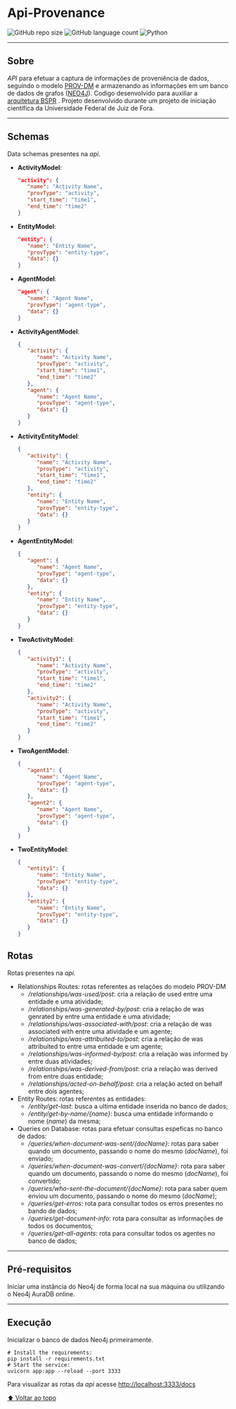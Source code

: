 # Api-Provenance

![GitHub repo size](https://img.shields.io/github/repo-size/romulolassoares/ApiProv?style=for-the-badge) ![GitHub language count](https://img.shields.io/github/languages/count/romulolassoares/ApiProv?style=for-the-badge) ![Python](https://img.shields.io/badge/Python-14354C?style=for-the-badge&logo=python&logoColor=white)

---

## Sobre
*API* para efetuar a captura de informações de proveniência de dados, seguindo o modelo [PROV-DM](https://www.w3.org/TR/prov-dm/) e armazenando as informações em um banco de dados de grafos ([NEO4J](https://neo4j.com/)). Codigo desenvolvido para auxiliar a [arquitetura BSPR](https://github.com/BolsaUFJF/bspr) .
Projeto desenvolvido durante um projeto de iniciação científica da Universidade Federal de Juiz de Fora.

---

## Schemas
Data schemas presentes na *api*.

- **ActivityModel**:
   ``` json
   "activity": {
      "name": "Activity Name",
      "provType": "activity",
      "start_time": "time1",
      "end_time": "time2"
   }
   ```
- **EntityModel**:
   ``` json
   "entity": {
      "name": "Entity Name",
      "provType": "entity-type",
      "data": {}
   }
   ```
- **AgentModel**:
   ``` json
   "agent": {
      "name": "Agent Name",
      "provType": "agent-type",
      "data": {}
   }
   ```
- **ActivityAgentModel**:
   ``` json
   {
      "activity": {
         "name": "Activity Name",
         "provType": "activity",
         "start_time": "time1",
         "end_time": "time2"
      },
      "agent": {
         "name": "Agent Name",
         "provType": "agent-type",
         "data": {}
      }
   }
   ```
- **ActivityEntityModel**:
   ``` json
   {
      "activity": {
         "name": "Activity Name",
         "provType": "activity",
         "start_time": "time1",
         "end_time": "time2"
      },
      "entity": {
         "name": "Entity Name",
         "provType": "entity-type",
         "data": {}
      }
   }
   ```
- **AgentEntityModel**:
   ``` json
   {
      "agent": {
         "name": "Agent Name",
         "provType": "agent-type",
         "data": {}
      },
      "entity": {
         "name": "Entity Name",
         "provType": "entity-type",
         "data": {}
      }
   }
   ```
- **TwoActivityModel**:
   ``` json
   {
      "activity1": {
         "name": "Activity Name",
         "provType": "activity",
         "start_time": "time1",
         "end_time": "time2"
      },
      "activity2": {
         "name": "Activity Name",
         "provType": "activity",
         "start_time": "time1",
         "end_time": "time2"
      }
   }
   ```
- **TwoAgentModel**:
   ``` json
   {
      "agent1": {
         "name": "Agent Name",
         "provType": "agent-type",
         "data": {}
      },
      "agent2": {
         "name": "Agent Name",
         "provType": "agent-type",
         "data": {}
      }
   }
   ```
- **TwoEntityModel**:
   ``` json
   {
      "entity1": {
         "name": "Entity Name",
         "provType": "entity-type",
         "data": {}
      },
      "entity2": {
         "name": "Entity Name",
         "provType": "entity-type",
         "data": {}
      }
   }
   ```



## Rotas
Rotas presentes na *api*.
- Relationships Routes: rotas referentes as relações do modelo PROV-DM
  - */relationships/was-used/post*: cria a relação de used entre uma entidade e uma atividade;
  - */relationships/was-generated-by/post*: cria a relação de was genrated by entre uma entidade e uma atividade;
  - */relationships/was-associated-with/post*: cria a relação de was associated with entre uma atividade e um agente;
  - */relationships/was-attribuited-to/post*: cria a relação de was attribuited to entre uma entidade e um agente;
  - */relationships/was-informed-by/post*: cria a relação was informed by entre duas atividades;
  - */relationships/was-derived-from/post*: cria a relação was derived from entre duas entidade;
  - */relationships/acted-on-behalf/post*: cria a relação acted on behalf entre dois agentes;
- Entity Routes: rotas referentes as entidades:
  - */entity/get-last*: busca a ultima entidade inserida no banco de dados;
  - */entity/get-by-name/{name}*: busca uma entidade informando o nome (*name*) da mesma;
- Queries on Database: rotas para efetuar consultas espeficas no banco de dados:
  - */queries/when-document-was-sent/{docName}*: rotas para saber quando um documento, passando o nome do mesmo (*docName*), foi enviado;
  - */queries/when-document-was-convert/{docName}*: rota para saber quando um documento, passando o nome do mesmo (*docName*), foi convertido;
  - */queries/who-sent-the-document/{docName}*: rota para saber quem enviou um documento, passando o nome do mesmo (*docName*);
  - */queries/get-erros*: rota para consultar todos os erros presentes no bando de dados;
  - */queries/get-document-info*: rota para consultar as informações de todos os documentos;
  - */queries/get-all-agents*: rota para consultar todos os agentes no banco de dados;
---

## Pré-requisitos
Iniciar uma instância do Neo4j de forma local na sua máquina ou utilizando o Neo4j AuraDB online.

---

## Execução
Inicializar o banco de dados Neo4j primeiramente.
``` shell
# Install the requirements:
pip install -r requirements.txt
# Start the service:
uvicorn app:app --reload --port 3333
```

Para visualizar as rotas da *api* acesse [http://localhost:3333/docs](http://localhost:3333/docs)

[⬆ Voltar ao topo](#api-provenance)<br>
